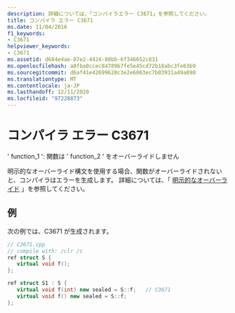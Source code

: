 ```yaml
---
description: 詳細については、「コンパイラエラー C3671」を参照してください。
title: コンパイラ エラー C3671
ms.date: 11/04/2016
f1_keywords:
- C3671
helpviewer_keywords:
- C3671
ms.assetid: d684e4ae-87e2-4424-80bb-6f346652c831
ms.openlocfilehash: a8fba0ccec84789b7fe5e45cd72b18abc3fe63b9
ms.sourcegitcommit: d6af41e42699628c3e2e6063ec7b03931a49a098
ms.translationtype: MT
ms.contentlocale: ja-JP
ms.lasthandoff: 12/11/2020
ms.locfileid: "97228873"
---
```

# <a name="compiler-error-c3671"></a>コンパイラ エラー C3671

' function_1 ': 関数は ' function_2 ' をオーバーライドしません

明示的なオーバーライド構文を使用する場合、関数がオーバーライドされないと、コンパイラはエラーを生成します。  詳細については、「 [明示的なオーバーライド](../../extensions/explicit-overrides-cpp-component-extensions.md) 」を参照してください。

## <a name="example"></a>例

次の例では、C3671 が生成されます。

```cpp
// C3671.cpp
// compile with: /clr /c
ref struct S {
   virtual void f();
};

ref struct S1 : S {
   virtual void f(int) new sealed = S::f;   // C3671
   virtual void f() new sealed = S::f;
};
```

